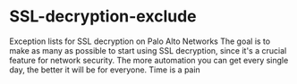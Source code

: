 # SSL-decryption-exclude
Exception lists for SSL decryption on Palo Alto Networks
The goal is to make as many as possible to start using SSL decryption, since it's a crucial feature for network security. The more automation you can get every single day, the better it will be for everyone. Time is a pain
